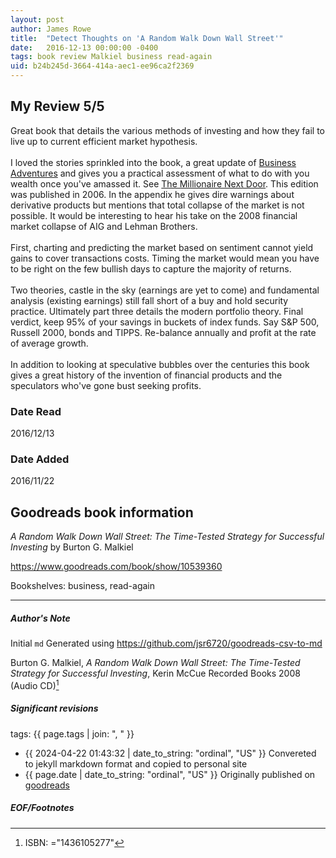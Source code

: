 ```yaml
---
layout: post
author: James Rowe
title:  "Detect Thoughts on 'A Random Walk Down Wall Street'"
date:   2016-12-13 00:00:00 -0400
tags: book review Malkiel business read-again
uid: b24b245d-3664-414a-aec1-ee96ca2f2369
---
```


<!-- highly dependent on how you personally use jekyll templates, and how you want this to show up -->
<!-- escape any jekyll keys with double brackets -->

## My Review 5/5

Great book that details the various methods of investing and how they fail to live up to current efficient market hypothesis.<br/><br/>I loved the stories sprinkled into the book, a great update of [Business Adventures](https://www.goodreads.com/book/show/4191136) and gives you a practical assessment of what to do with you wealth once you've amassed it. See [The Millionaire Next Door](https://www.goodreads.com/book/show/998). This edition was published in 2006. In the appendix he gives dire warnings about derivative products but mentions that total collapse of the market is not possible. It would be interesting to hear his take on the 2008 financial market collapse of AIG and Lehman Brothers.<br/><br/>First, charting and predicting the market based on sentiment cannot yield gains to cover transactions costs. Timing the market would mean you have to be right on the few bullish days to capture the majority of returns.<br/><br/>Two theories, castle in the sky (earnings are yet to come) and fundamental analysis (existing earnings) still fall short of a buy and hold security practice. Ultimately part three details the modern portfolio theory. Final verdict, keep 95% of your savings in buckets of index funds. Say S&P 500, Russell 2000, bonds and TIPPS. Re-balance annually and profit at the rate of average growth.<br/><br/>In addition to looking at speculative bubbles over the centuries this book gives a great history of the invention of financial products and the speculators who've gone bust seeking profits.

### Date Read
2016/12/13

### Date Added
2016/11/22

## Goodreads book information

*A Random Walk Down Wall Street: The Time-Tested Strategy for Successful Investing* by Burton G. Malkiel

https://www.goodreads.com/book/show/10539360

Bookshelves: business, read-again

---

##### Author's Note

Initial `md` Generated using https://github.com/jsr6720/goodreads-csv-to-md

Burton G. Malkiel, *A Random Walk Down Wall Street: The Time-Tested Strategy for Successful Investing*, Kerin McCue Recorded Books 2008 (Audio CD)[^1]

##### Significant revisions

tags: {{ page.tags | join: ", " }} <!-- todo move this somewhere -->

- {{ 2024-04-22 01:43:32 | date_to_string: "ordinal", "US" }} Convereted to jekyll markdown format and copied to personal site
- {{ page.date | date_to_string: "ordinal", "US" }} Originally published on [goodreads](https://www.goodreads.com)

##### EOF/Footnotes

[^1]: ISBN: ="1436105277"